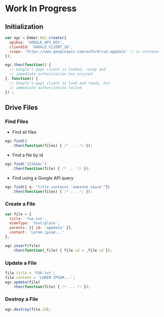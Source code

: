 # Work In Progress

## Initialization

```javascript
var egc = Ember.EGC.create({
  apiKey: 'GOOGLE_API_KEY',
  cliendId: 'GOOGLE_CLIENT_ID',
  scope: 'https://www.googleapis.com/auth/drive.appdata' // or whatever scopes you need
});

egc.then(function() {
  // Google's gapi client is loaded, ready and
  // immediate authorization has occured
}, function() {
  // Google's gapi client is load and ready, but
  // immediate authorization failed
}) ;
```

## Drive Files

### Find Files

* Find all files

```javascript
egc.find()
   .then(function(files) { /* ... */ });
```

* Find a file by id

```javascript
egc.find('1234abc')
   .then(function(file) { /* ... */ });
```

* Find using a Google API query

```javascript
egc.find({ q: "title contains 'awesone sauce'"})
   .then(function(files) { /* ... */ });
```

### Create a File

```javascript
var file = {
  title: 'foo.txt',
  mimeType: 'text/plain',
  parents: [{ id: 'appdata' }],
  content: 'Lorem ipsum...'
};

egc.insert(file)
   .then(function(_file) { file.id = _file.id });
```

### Update a File

```javascript
file.title = 'FOO.txt';
file.content = 'LOREM IPSUM...';
egc.update(file)
   .then(function(file) { /* ... */ });
```

### Destroy a File
```javascript
egc.destroy(file.id);
 ```
